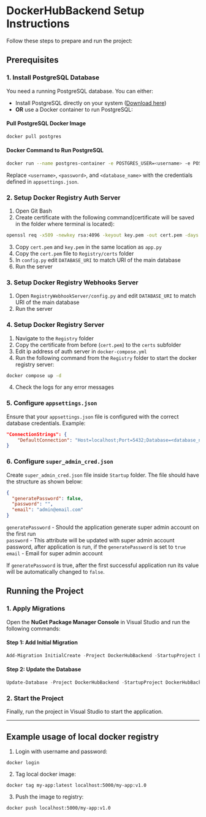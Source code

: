 # DockerHubBackend Setup Instructions

Follow these steps to prepare and run the project:

## Prerequisites

### 1. Install PostgreSQL Database

You need a running PostgreSQL database. You can either:

- Install PostgreSQL directly on your system ([Download here](https://www.postgresql.org/download/))
- **OR** use a Docker container to run PostgreSQL:

#### Pull PostgreSQL Docker Image
```bash
docker pull postgres
```

#### Docker Command to Run PostgreSQL
```bash
docker run --name postgres-container -e POSTGRES_USER=<username> -e POSTGRES_PASSWORD=<password> -e POSTGRES_DB=<database_name> -p 5432:5432 -d postgres
```
Replace `<username>`, `<password>`, and `<database_name>` with the credentials defined in `appsettings.json`.

### 2. Setup Docker Registry Auth Server
1. Open Git Bash
2. Create certificate with the following command(certificate will be saved in the folder where terminal is located):
```bash
openssl req -x509 -newkey rsa:4096 -keyout key.pem -out cert.pem -days 365 -nodes -subj '//CN=uks-registry'
```
3.  Copy `cert.pem` and `key.pem` in the same location as `app.py`
3.  Copy the `cert.pem` file to `Registry/certs` folder
4.  In `config.py` edit `DATABASE_URI` to match URI of the main database
5.  Run the server

### 3. Setup Docker Registry Webhooks Server
1. Open `RegistryWebhookServer/config.py` and edit `DATABASE_URI` to match URI of the main database
2. Run the server

### 4. Setup Docker Registry Server
1.  Navigate to the `Registry` folder
2.  Copy the certificate from before (`cert.pem`) to the `certs` subfolder
3.  Edit ip address of auth server in `docker-compose.yml`
4.  Run the following command from the `Registry` folder to start the docker registry server:
```bash
docker compose up -d
```
4.  Check the logs for any error messages

### 5. Configure `appsettings.json`
Ensure that your `appsettings.json` file is configured with the correct database credentials. Example:

```json
"ConnectionStrings": {
    "DefaultConnection": "Host=localhost;Port=5432;Database=<database_name>;Username=<username>;Password=<password>"
}
```

### 6. Configure `super_admin_cred.json`
Create `super_admin_cred.json` file inside `Startup` folder. The file should have the structure as shown below:
```json
{
  "generatePassword": false,
  "password": "",
  "email": "admin@email.com"
}
```
`generatePassword` - Should the application generate super admin account on the first run  
`password` - This attribute will be updated with super admin account password, after application is run, if the `generatePassword` is set to `true`  
`email` - Email for super admin account  

If `generatePassword` is true, after the first successful application run its value will be automatically changed to `false`.
## Running the Project

### 1. Apply Migrations
Open the **NuGet Package Manager Console** in Visual Studio and run the following commands:

#### Step 1: Add Initial Migration
```powershell
Add-Migration InitialCreate -Project DockerHubBackend -StartupProject DockerHubBackend
```

#### Step 2: Update the Database
```powershell
Update-Database -Project DockerHubBackend -StartupProject DockerHubBackend
```

### 2. Start the Project
Finally, run the project in Visual Studio to start the application.

---

## Example usage of local docker registry
1. Login with username and password:
```
docker login
```

2. Tag local docker image:
```
docker tag my-app:latest localhost:5000/my-app:v1.0
```

3. Push the image to registry:
```
docker push localhost:5000/my-app:v1.0
```
